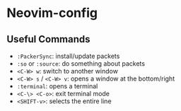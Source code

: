 # Neovim-config

## Useful Commands

- `:PackerSync`: install/update packets
- `:so` or `:source`: do something about packets
- `<C-W> w`: switch to another window
- `<C-W> s` / `<C-W> v`: opens a window at the bottom/right
- `:terminal`: opens a terminal
- `<C-\> <C-o>`: exit terminal mode
- `<SHIFT-v>`: selects the entire line
